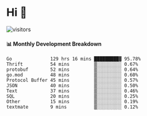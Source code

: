 # Hi 👋
 
![visitors](https://visitor-badge.glitch.me/badge?page_id=sorcererxw.sorcererx)

#### 📊 Monthly Development Breakdown

<!--START_SECTION:waka-->
```text
Go              129 hrs 16 mins █████████▓ 95.78%
Thrift          54 mins         ▒░░░░░░░░░ 0.67%
protobuf        52 mins         ▒░░░░░░░░░ 0.64%
go.mod          48 mins         ▒░░░░░░░░░ 0.60%
Protocol Buffer 45 mins         ▒░░░░░░░░░ 0.57%
JSON            40 mins         ▒░░░░░░░░░ 0.50%
Text            37 mins         ▒░░░░░░░░░ 0.46%
SQL             20 mins         ▒░░░░░░░░░ 0.25%
Other           15 mins         ▒░░░░░░░░░ 0.19%
textmate        9 mins          ▒░░░░░░░░░ 0.12%
```
<!--END_SECTION:waka-->
